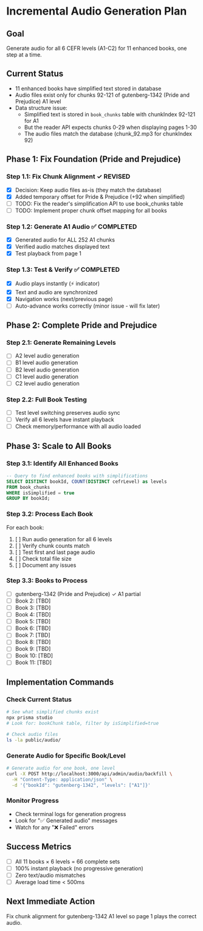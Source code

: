 # Incremental Audio Generation Plan

## Goal
Generate audio for all 6 CEFR levels (A1-C2) for 11 enhanced books, one step at a time.

## Current Status
- 11 enhanced books have simplified text stored in database
- Audio files exist only for chunks 92-121 of gutenberg-1342 (Pride and Prejudice) A1 level
- Data structure issue: 
  - Simplified text is stored in `book_chunks` table with chunkIndex 92-121 for A1
  - But the reader API expects chunks 0-29 when displaying pages 1-30
  - The audio files match the database (chunk_92.mp3 for chunkIndex 92)

## Phase 1: Fix Foundation (Pride and Prejudice)

### Step 1.1: Fix Chunk Alignment ✓ REVISED
- [x] Decision: Keep audio files as-is (they match the database)
- [x] Added temporary offset for Pride & Prejudice (+92 when simplified)
- [ ] TODO: Fix the reader's simplification API to use book_chunks table
- [ ] TODO: Implement proper chunk offset mapping for all books

### Step 1.2: Generate A1 Audio ✅ COMPLETED
- [x] Generated audio for ALL 252 A1 chunks 
- [x] Verified audio matches displayed text
- [x] Test playback from page 1

### Step 1.3: Test & Verify ✅ COMPLETED  
- [x] Audio plays instantly (⚡ indicator)
- [x] Text and audio are synchronized
- [x] Navigation works (next/previous page)
- [ ] Auto-advance works correctly (minor issue - will fix later)

## Phase 2: Complete Pride and Prejudice

### Step 2.1: Generate Remaining Levels
- [ ] A2 level audio generation
- [ ] B1 level audio generation  
- [ ] B2 level audio generation
- [ ] C1 level audio generation
- [ ] C2 level audio generation

### Step 2.2: Full Book Testing
- [ ] Test level switching preserves audio sync
- [ ] Verify all 6 levels have instant playback
- [ ] Check memory/performance with all audio loaded

## Phase 3: Scale to All Books

### Step 3.1: Identify All Enhanced Books
```sql
-- Query to find enhanced books with simplifications
SELECT DISTINCT bookId, COUNT(DISTINCT cefrLevel) as levels
FROM book_chunks 
WHERE isSimplified = true
GROUP BY bookId;
```

### Step 3.2: Process Each Book
For each book:
1. [ ] Run audio generation for all 6 levels
2. [ ] Verify chunk counts match
3. [ ] Test first and last page audio
4. [ ] Check total file size
5. [ ] Document any issues

### Step 3.3: Books to Process
- [ ] gutenberg-1342 (Pride and Prejudice) ✓ A1 partial
- [ ] Book 2: [TBD]
- [ ] Book 3: [TBD]
- [ ] Book 4: [TBD]
- [ ] Book 5: [TBD]
- [ ] Book 6: [TBD]
- [ ] Book 7: [TBD]
- [ ] Book 8: [TBD]
- [ ] Book 9: [TBD]
- [ ] Book 10: [TBD]
- [ ] Book 11: [TBD]

## Implementation Commands

### Check Current Status
```bash
# See what simplified chunks exist
npx prisma studio
# Look for: bookChunk table, filter by isSimplified=true

# Check audio files
ls -la public/audio/
```

### Generate Audio for Specific Book/Level
```bash
# Generate audio for one book, one level
curl -X POST http://localhost:3000/api/admin/audio/backfill \
  -H "Content-Type: application/json" \
  -d '{"bookId": "gutenberg-1342", "levels": ["A1"]}'
```

### Monitor Progress
- Check terminal logs for generation progress
- Look for "✅ Generated audio" messages
- Watch for any "❌ Failed" errors

## Success Metrics
- [ ] All 11 books × 6 levels = 66 complete sets
- [ ] 100% instant playback (no progressive generation)
- [ ] Zero text/audio mismatches
- [ ] Average load time < 500ms

## Next Immediate Action
Fix chunk alignment for gutenberg-1342 A1 level so page 1 plays the correct audio.